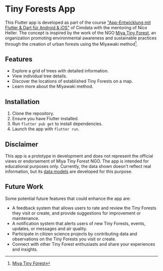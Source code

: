 # Tiny Forests App

This Flutter app is developed as part of the course ["App-Entwicklung mit Flutter & Dart für Android & iOS"](https://www.cimdata.de/weiterbildung/app-entwicklung-mit-flutter-dart-fuer-android-ios/) of Cimdata with the mentoring of Nico Heller. The concept is inspired by the work of the NGO [Miya Tiny Forest](https://www.miya-forest.de/), an organization promoting environmental awareness and sustainable practices through the creation of urban forests using the Miyawaki method[^2^].

## Features

- Explore a grid of trees with detailed information.
- View individual tree details.
- Discover the locations of established Tiny Forests on a map.
- Learn more about the Miyawaki method.

## Installation

1. Clone the repository.
2. Ensure you have Flutter installed.
3. Run `flutter pub get` to install dependencies.
4. Launch the app with `flutter run`.

## Disclaimer

This app is a prototype in development and does not represent the official views or endorsement of Miya Tiny Forest NGO. The app is intended for educational purposes only. Currently, the data shown doesn't reflect real information, but its [data models](/lib/datamodels/) are developed for this purpose.

## Future Work

Some potential future features that could enhance the app are:

- A feedback system that allows users to rate and review the Tiny Forests they visit or create, and provide suggestions for improvement or maintenance.
- A notification system that alerts users of new Tiny Forests, events, updates, or messages and air quality.
- Participate in citizen science projects by contributing data and observations on the Tiny Forests you visit or create.
- Connect with other Tiny Forest enthusiasts and share your experiences and insights.

[^2^]: [Miya Tiny Forest](https://www.miya-forest.de/tiny-forest)

